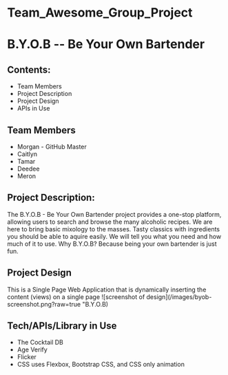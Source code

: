 # Team_Awesome_Group_Project

# B.Y.O.B -- Be Your Own Bartender

## Contents:
- Team Members
- Project Description
- Project Design
- APIs in Use

## Team Members
- Morgan  - GitHub Master
- Caitlyn
- Tamar
- Deedee
- Meron

## Project Description:
The B.Y.O.B - Be Your Own Bartender project provides a one-stop platform, allowing users to search and browse the many alcoholic recipes. We are here to bring basic mixology to the masses.  Tasty classics with ingredients you should be able to aquire easily. We will tell you what you need and how much of it to use.
Why B.Y.O.B? Because being your own bartender is just fun.

## Project Design
This is a Single Page Web Application that is dynamically inserting the content (views) on a single page
![screenshot of design](/images/byob-screenshot.png?raw=true "B.Y.O.B)

## Tech/APIs/Library in Use
- The Cocktail DB 
- Age Verify
- Flicker
- CSS uses Flexbox, Bootstrap CSS, and CSS only animation
